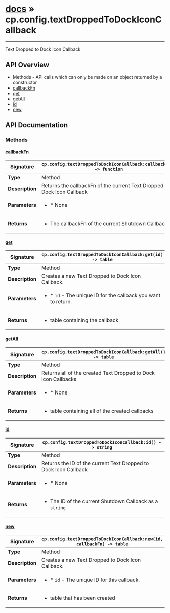 # [docs](index.md) » cp.config.textDroppedToDockIconCallback
---

Text Dropped to Dock Icon Callback

## API Overview
* Methods - API calls which can only be made on an object returned by a constructor
 * [callbackFn](#callbackfn)
 * [get](#get)
 * [getAll](#getall)
 * [id](#id)
 * [new](#new)

## API Documentation

### Methods

#### [callbackFn](#callbackfn)
| <span style="font-align: left;">**Signature**</span> | <span style="font-align: left;">`cp.config.textDroppedToDockIconCallback:callbackFn() -> function` </span>                                                |
| -----------------------------------------------------|---------------------------------------------------------------------------------------------------------|
| **Type**                                             | Method                                                                                         |
| **Description**                                      | Returns the callbackFn of the current Text Dropped to Dock Icon Callback                                                                                         |
| **Parameters**                                       | <ul><li>* None</li></ul> |
| **Returns**                                          | <ul><li>The callbackFn of the current Shutdown Callback</li></ul>          |

#### [get](#get)
| <span style="font-align: left;">**Signature**</span> | <span style="font-align: left;">`cp.config.textDroppedToDockIconCallback:get(id) -> table` </span>                                                |
| -----------------------------------------------------|---------------------------------------------------------------------------------------------------------|
| **Type**                                             | Method                                                                                         |
| **Description**                                      | Creates a new Text Dropped to Dock Icon Callback.                                                                                         |
| **Parameters**                                       | <ul><li>* `id`		- The unique ID for the callback you want to return.</li></ul> |
| **Returns**                                          | <ul><li>table containing the callback</li></ul>          |

#### [getAll](#getall)
| <span style="font-align: left;">**Signature**</span> | <span style="font-align: left;">`cp.config.textDroppedToDockIconCallback:getAll() -> table` </span>                                                |
| -----------------------------------------------------|---------------------------------------------------------------------------------------------------------|
| **Type**                                             | Method                                                                                         |
| **Description**                                      | Returns all of the created Text Dropped to Dock Icon Callbacks                                                                                         |
| **Parameters**                                       | <ul><li>* None</li></ul> |
| **Returns**                                          | <ul><li>table containing all of the created callbacks</li></ul>          |

#### [id](#id)
| <span style="font-align: left;">**Signature**</span> | <span style="font-align: left;">`cp.config.textDroppedToDockIconCallback:id() -> string` </span>                                                |
| -----------------------------------------------------|---------------------------------------------------------------------------------------------------------|
| **Type**                                             | Method                                                                                         |
| **Description**                                      | Returns the ID of the current Text Dropped to Dock Icon Callback                                                                                         |
| **Parameters**                                       | <ul><li>* None</li></ul> |
| **Returns**                                          | <ul><li>The ID of the current Shutdown Callback as a `string`</li></ul>          |

#### [new](#new)
| <span style="font-align: left;">**Signature**</span> | <span style="font-align: left;">`cp.config.textDroppedToDockIconCallback:new(id, callbackFn) -> table` </span>                                                |
| -----------------------------------------------------|---------------------------------------------------------------------------------------------------------|
| **Type**                                             | Method                                                                                         |
| **Description**                                      | Creates a new Text Dropped to Dock Icon Callback.                                                                                         |
| **Parameters**                                       | <ul><li>* `id`		- The unique ID for this callback.</li></ul> |
| **Returns**                                          | <ul><li>table that has been created</li></ul>          |

